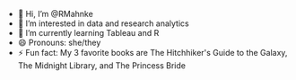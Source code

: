 - 👋 Hi, I’m @RMahnke
- 👀 I’m interested in data and research analytics
- 🌱 I’m currently learning Tableau and R
- 😄 Pronouns: she/they
- ⚡ Fun fact: My 3 favorite books are The Hitchhiker's Guide to the Galaxy, The Midnight Library, and The Princess Bride

<!---
RMahnke/RMahnke is a ✨ special ✨ repository because its `README.md` (this file) appears on your GitHub profile.
You can click the Preview link to take a look at your changes.
--->
